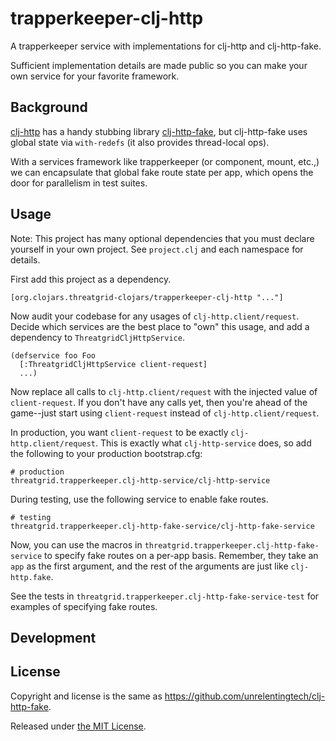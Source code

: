 # trapperkeeper-clj-http

A trapperkeeper service with implementations for clj-http and clj-http-fake.

Sufficient implementation details are made public so you can make your own service for your favorite framework.

## Background

[clj-http](https://github.com/dakrone/clj-http) has a handy stubbing library [clj-http-fake](https://github.com/unrelentingtech/clj-http-fake),
but clj-http-fake uses global state via `with-redefs` (it also provides thread-local ops).

With a services framework like trapperkeeper (or component, mount, etc.,)
we can encapsulate that global fake route state per app, which opens the door for parallelism
in test suites.

## Usage

Note: This project has many optional dependencies that you must declare yourself in
your own project. See `project.clj` and each namespace for details.

First add this project as a dependency.

```
[org.clojars.threatgrid-clojars/trapperkeeper-clj-http "..."]
```

Now audit your codebase for any usages of `clj-http.client/request`. Decide which
services are the best place to "own" this usage, and add a dependency to `ThreatgridCljHttpService`.

```
(defservice foo Foo
  [:ThreatgridCljHttpService client-request]
  ...)
```

Now replace all calls to `clj-http.client/request` with the injected value of `client-request`.
If you don't have any calls yet, then you're ahead of the game--just start using `client-request`
instead of `clj-http.client/request`.

In production, you want `client-request` to be exactly `clj-http.client/request`. This is exactly
what `clj-http-service` does, so add the following to your production bootstrap.cfg:

```
# production
threatgrid.trapperkeeper.clj-http-service/clj-http-service
```

During testing, use the following service to enable fake routes.

```
# testing
threatgrid.trapperkeeper.clj-http-fake-service/clj-http-fake-service
```

Now, you can use the macros in `threatgrid.trapperkeeper.clj-http-fake-service` to specify
fake routes on a per-app basis. Remember, they take an `app` as the first argument, and the
rest of the arguments are just like `clj-http.fake`.

See the tests in `threatgrid.trapperkeeper.clj-http-fake-service-test` for examples
of specifying fake routes.

## Development

## License

Copyright and license is the same as https://github.com/unrelentingtech/clj-http-fake.

Released under [the MIT License](http://www.opensource.org/licenses/mit-license.php).
